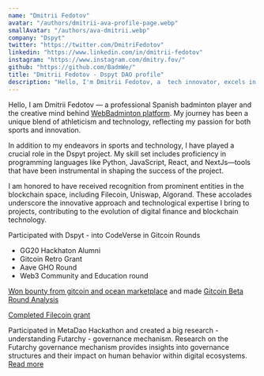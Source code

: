 ```yaml
---
name: "Dmitrii Fedotov"
avatar: "/authors/dmitrii-ava-profile-page.webp"
smallAvatar: "/authors/ava-dmitrii.webp"
company: "Dspyt"
twitter: "https://twitter.com/DmitriFedotov"
linkedin: "https://www.linkedin.com/in/dmitrii-fedotov"
instagram: "https://www.instagram.com/dmitry.fov/"
github: "https://github.com/BadmWe/"
title: "Dmitrii Fedotov - Dspyt DAO profile"
description: "Hello, I'm Dmitrii Fedotov, a  tech innovator, excels in sports and programming. Explore my journey in sports, tech, and blockchain at WebBadminton and Dspyt."
---
```


Hello, I am Dmitrii Fedotov — a professional Spanish badminton player and the creative mind behind [WebBadminton platform](https://twitter.com/WebBadminton4u). My journey has been a unique blend of athleticism and technology, reflecting my passion for both sports and innovation.

In addition to my endeavors in sports and technology, I have played a crucial role in the Dspyt project. My skill set includes proficiency in programming languages like Python, JavaScript, React, and NextJs—tools that have been instrumental in shaping the success of the project.

I am honored to have received recognition from prominent entities in the blockchain space, including Filecoin, Uniswap, Algorand. These accolades underscore the innovative approach and technological expertise I bring to projects, contributing to the evolution of digital finance and blockchain technology.

Participated with Dspyt - into CodeVerse in Gitcoin Rounds

- GG20 Hackhaton Alumni
- Gitcoin Retro Grant
- Aave GHO Round
- Web3 Community and Education round

[Won bounty from gitcoin and ocean marketplace](https://app.buidlbox.io/projects/gitcoinanalysis)
and made
[Gitcoin Beta Round Analysis](https://dspyt.com/gitcoinbetaroundanalysis)

[Completed Filecoin grant](https://github.com/BadmWe/WebBadminton)

Participated in MetaDao Hackathon and created a big research - understanding Futarchy - governance mechanism. Research on the Futarchy governance mechanism provides insights into governance structures and their impact on human behavior within digital ecosystems. [Read more](https://dspyt.com/futarchy-governance-mechanism-meta-dao)

